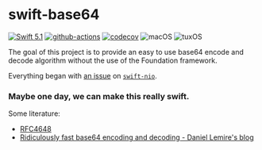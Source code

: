 # swift-base64

[![Swift 5.1](https://img.shields.io/badge/Swift-5.1-blue.svg)](https://swift.org/download/)
[![github-actions](https://github.com/fabianfett/swift-base64/workflows/CI/badge.svg)](https://github.com/fabianfett/swift-base64/actions)
[![codecov](https://codecov.io/gh/fabianfett/swift-base64/branch/master/graph/badge.svg)](https://codecov.io/gh/fabianfett/swift-base64)
![macOS](https://img.shields.io/badge/os-macOS-green.svg?style=flat)
![tuxOS](https://img.shields.io/badge/os-tuxOS-green.svg?style=flat)

The goal of this project is to provide an easy to use base64 encode and decode algorithm 
without the use of the Foundation framework. 

Everything began with [an issue](https://github.com/apple/swift-nio/issues/1265) on [`swift-nio`](https://github.com/apple/swift-nio).


### Maybe one day, we can make this really swift.

Some literature:

- [RFC4648](https://tools.ietf.org/html/rfc4648) 
- [Ridiculously fast base64 encoding and decoding - Daniel Lemire's blog](https://lemire.me/blog/2018/01/17/ridiculously-fast-base64-encoding-and-decoding/)
